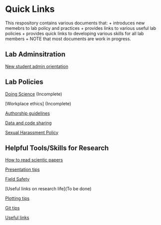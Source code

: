 
# Quick Links

This respository contains various documents that: 
    + introduces new memebrs to lab policy and practices 
    + provides links to various useful lab policies 
    + provides quick links to developing various skills for all lab members
    + NOTE that most documents are work in progress.

## Lab Adminsitration

[New student admin orientation](https://github.com/guttal/tee-tools/blob/master/new-student-admin.Rmd)

## Lab Policies

[Doing Science](https://github.com/guttal/tee-tools/blob/master/doing-science.Rmd) (Incomplete)

[Workplace ethics] (Incomplete) 

[Authorship guidelines](https://github.com/guttal/tee-tools/blob/master/guidelines-for-authorship.Rmd) 

[Data and code sharing](https://github.com/guttal/tee-tools/blob/master/data-code-sharing.Rmd)

[Sexual Harassment Policy](https://github.com/guttal/tee-tools/blob/master/sexual-harassment.Rmd)

## Helpful Tools/Skills for Research

[How to read scientic papers](https://github.com/guttal/tee-tools/blob/master/how-to-read-papers.Rmd)

[Presentation tips](https://github.com/guttal/tee-tools/blob/master/presentation-tips.Rmd)

[Field Safety](https://github.com/guttal/tee-tools/blob/master/field-safety.Rmd)

[Useful links on research life](To be done)

[Plotting tips](https://github.com/guttal/tee-tools/blob/master/plotting-tips.Rmd)

[Git tips](https://github.com/guttal/tee-tools/blob/master/git-tips.Rmd)

[Useful links](https://github.com/guttal/tee-tools/blob/master/useful-articles.Rmd)

